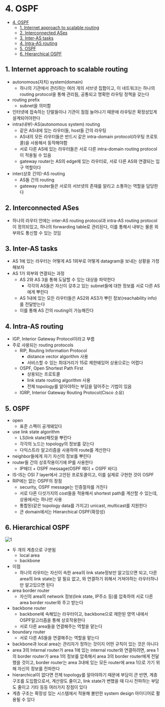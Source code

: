 # 4. OSPF

<!--ts-->

- [4. OSPF](#4-ospf)
  - [1. Internet approach to scalable routing](#1-internet-approach-to-scalable-routing)
  - [2. Interconnected ASes](#2-interconnected-ases)
  - [3. Inter-AS tasks](#3-inter-as-tasks)
  - [4. Intra-AS routing](#4-intra-as-routing)
  - [5. OSPF](#5-ospf)
  - [6. Hierarchical OSPF](#6-hierarchical-ospf)

<!-- Created by https://github.com/ekalinin/github-markdown-toc -->
<!-- Added by: sungminyou, at: 2022년 7월 28일 목요일 13시 12분 46초 KST -->

<!--te-->

## 1. Internet approach to scalable routing

- autonomous(자치) system(domain)
  - 하나의 기관에서 관리하는 여러 개의 서브넷 집합이고, 이 네트워크는 하나의 routing protocol을 통해 관리됨, 공통되고 명확한 라우팅 정책을 갖는다
- routing prefix
  - subnet을 의미함
- 인터넷에 접속하는 단말들이나 기관이 점점 늘어나기 때문에 라우팅은 확정성있게 설계되어야한다
- intra(내부)-AS(autonomous system) routing
  - 같은 AS내에 있는 라우터들, host들 간의 라우팅
  - AS내의 모든 라우터들은 반드시 같은 intra-domain protocol(라우팅 프로토콜)을 사용해서 동작해야함
  - 서로 다른 AS에 있는 라우터들은 서로 다른 intra-domain routing protocol이 적용될 수 있음
  - gateway router는 AS의 edge에 있는 라우터로, 서로 다른 AS와 연결되는 입구 역할이다
- inter(상호 간의)-AS routing
  - AS들 간의 routing
  - gateway router들은 서로의 서브넷의 존재를 알리고 소통하는 역할을 담당한다

## 2. Interconnected ASes

- 하나의 라우터 안에는 inter-AS routing protocol과 intra-AS routing protocol이 정의되있고, 하나의 forwarding table로 관리된다, 이를 통해서 내부는 물론 외부와도 통신할 수 있는 것임

## 3. Inter-AS tasks

- AS 1에 있는 라우터는 어떻게 AS 1외부로 어떻게 datagram을 보내는 상황을 가정해보자
- AS 1가 외부와 연결되는 과정
  - AS 2와 AS 3을 통해 도달할 수 있는 대상을 파악한다
    - 각각의 AS들은 자신이 갖추고 있는 subnet들에 대한 정보를 서로 다른 AS에게 뿌린다
  - AS 1내에 있는 모든 라우터들은 AS2와 AS3가 뿌린 정보(reachability info)를 전달받는다
  - 이를 통해 AS 간의 routing이 가능해진다

## 4. Intra-AS routing

- IGP, Interior Gateway Protocol이라고 부름
- 주로 사용되는 routing protocols
  - RIP, Routing Information Protocol
    - distance vector algorithm 사용
    - 서비스할 수 있는 최대거리가 15로 제한돼있어 상용으로는 어렵다
  - OSPF, Open Shortest Path First
    - 상용되는 프로토콜
    - link state routing algorithm 사용
    - 전체 topology를 알아야하는 부담을 덜어주는 기법이 있음
  - IGRP, Interior Gateway Routing Protocol(Cisco 소유)

## 5. OSPF

- open
  - 표준 스펙이 공개돼있다
- use link state algorithm
  - LS(link state)패킷을 뿌린다
  - 각각의 노드는 topology의 정보를 갖는다
  - 다익스트라 알고리즘을 사용하여 route를 계산한다
- neighbor들에게 자기 자신의 정보를 뿌린다
- router들 간의 상호작용이기에 IP를 사용한다
  - IP헤더 + OSPF message(OSPF 헤더 + OSPF 바디)
- IS-IS는 OSI 7 layer에서 고안된 프로토콜이고, 이를 실제로 구현한 것이 OSPF
- RIP에는 없는 OSPF의 장점
  - security, OSPF message는 인증절차를 거친다
  - 서로 다른 다섯가지의 cost들을 적용해서 shortest path를 계산할 수 있는데, 상용에서는 하나만 사용
  - 통합된(같은 topology data를 가지고) unicast, multicast를 지원한다
  - 큰 domain에서는 Hierarchical OSPF(확장성)

## 6. Hierarchical OSPF

![1](https://user-images.githubusercontent.com/48282185/181418641-9b833b87-60b7-464e-9fa9-c95ac53e784a.png)

- 두 개의 계층으로 구분됨
  - local area
  - backbone
- 이점
  - 하나의 라우터는 자신이 속한 area의 link state정보만 알고있으면 되고, 다른 area의 link state는 알 필요 없고, 와 연결하기 위해서 거쳐야하는 라우터하나만 알고있으면 된다
- area border router
  - 자신의 area의 network 정보(link state, IP주소 등)를 압축하여 서로 다른 area border router와 주고 받는다
- backbone router
  - backbone에 속해있는 라우터이고, backbone으로 제한된 영역 내에서 OSPF알고리즘을 통해 상호작용한다
  - 서로 다른 area들을 연결해주는 역할을 맡는다
- boundary router
  - 서로 다른 AS들을 연결해주는 역할을 맡는다
- backbone과 local area는 관리자가 정하는 것이지 어떤 규칙이 있는 것은 아니다
- area 3의 Internal router가 area 1에 있는 internal router와 연결하려면, area 1의 border router가 area 1의 정보를 압축해서 area 3의 border router에게 전달했을 것이고, border router는 area 3내에 있는 모든 router에 area 1으로 가기 위해 자신의 정보를 전파한다
- hierarchical이 없다면 전체 topology를 알아야하기 때문에 부담이 큰 반면, 계층 구조를 도입함으로서, 계산량도 줄이고, link state가 변했을 때 다시 전파하는 부담도 줄이고 기타 등등 여러가지 장점이 있다
- 계층 구조는 확장성 있는 시스템에서 적용해 볼만한 system design 아이디어로 활용될 수 있다
